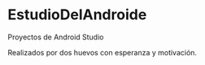 # EstudioDelAndroide
Proyectos de Android Studio

Realizados por dos huevos con esperanza y motivación.
